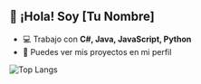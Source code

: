 ## 👋 ¡Hola! Soy [Tu Nombre]
- 💻 Trabajo con **C#, Java, JavaScript, Python**
- 🚀 Puedes ver mis proyectos en mi perfil

![Top Langs](https://github-readme-stats.vercel.app/api/top-langs/?username=Davidb2303&layout=compact)

